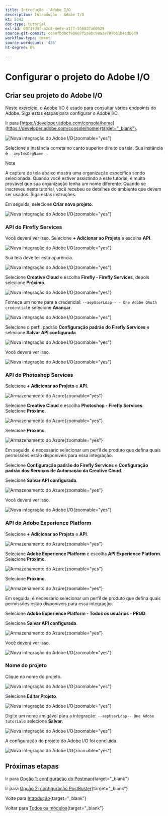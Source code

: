 ```yaml
---
title: Introdução - Adobe I/O
description: Introdução - Adobe I/O
kt: 5342
doc-type: tutorial
exl-id: 00f17d4f-a2c8-4e8e-a1ff-556037a60629
source-git-commit: cc8efbdbcf90607f5a9bc98a2e787b61b4cd66d9
workflow-type: tm+mt
source-wordcount: '435'
ht-degree: 0%

---
```


# Configurar o projeto do Adobe I/O

## Criar seu projeto do Adobe I/O

Neste exercício, o Adobe I/O é usado para consultar vários endpoints do Adobe. Siga estas etapas para configurar o Adobe I/O.

Ir para [https://developer.adobe.com/console/home](https://developer.adobe.com/console/home){target="_blank"}.

![Nova integração do Adobe I/O](./images/iohome.png){zoomable="yes"}

Selecione a instância correta no canto superior direito da tela. Sua instância é `--aepImsOrgName--`.

>[!NOTE]
>
> A captura de tela abaixo mostra uma organização específica sendo selecionada. Quando você estiver assistindo a este tutorial, é muito provável que sua organização tenha um nome diferente. Quando se inscreveu neste tutorial, você recebeu os detalhes do ambiente que devem ser usados. Siga estas instruções.

Em seguida, selecione **Criar novo projeto**.

![Nova integração do Adobe I/O](./images/iocomp.png){zoomable="yes"}

### API do Firefly Services

Você deverá ver isso. Selecione **+ Adicionar ao Projeto** e escolha **API**.

![Nova integração do Adobe I/O](./images/adobe_io_access_api.png){zoomable="yes"}

Sua tela deve ter esta aparência.

![Nova integração do Adobe I/O](./images/api1.png){zoomable="yes"}

Selecione **Creative Cloud** e escolha **Firefly - Firefly Services**, depois selecione **Próximo**.

![Nova integração do Adobe I/O](./images/api3.png){zoomable="yes"}

Forneça um nome para a credencial: `--aepUserLdap-- - One Adobe OAuth credential`e selecione **Avançar**.

![Nova integração do Adobe I/O](./images/api4.png){zoomable="yes"}

Selecione o perfil padrão **Configuração padrão do Firefly Services** e selecione **Salvar API configurada**.

![Nova integração do Adobe I/O](./images/api9.png){zoomable="yes"}

Você deverá ver isso.

![Nova integração do Adobe I/O](./images/api10.png){zoomable="yes"}

### API do Photoshop Services

Selecione **+ Adicionar ao Projeto** e **API**.

![Armazenamento do Azure](./images/ps2.png){zoomable="yes"}

Selecione **Creative Cloud** e escolha **Photoshop - Firefly Services**. Selecione **Próximo**.

![Armazenamento do Azure](./images/ps3.png){zoomable="yes"}

Selecione **Próximo**.

![Armazenamento do Azure](./images/ps4.png){zoomable="yes"}

Em seguida, é necessário selecionar um perfil de produto que defina quais permissões estão disponíveis para essa integração.

Selecione **Configuração padrão do Firefly Services** e **Configuração padrão dos Serviços de Automação da Creative Cloud**.

Selecione **Salvar API configurada**.

![Armazenamento do Azure](./images/ps5.png){zoomable="yes"}

Você deverá ver isso.

![Nova integração do Adobe I/O](./images/ps7.png){zoomable="yes"}

### API do Adobe Experience Platform

Selecione **+ Adicionar ao Projeto** e **API**.

![Armazenamento do Azure](./images/aep1.png){zoomable="yes"}

Selecione **Adobe Experience Platform** e escolha **API Experience Platform**. Selecione **Próximo**.

![Armazenamento do Azure](./images/aep2.png){zoomable="yes"}

Selecione **Próximo**.

![Armazenamento do Azure](./images/aep3.png){zoomable="yes"}

Em seguida, é necessário selecionar um perfil de produto que defina quais permissões estão disponíveis para essa integração.

Selecione **Adobe Experience Platform - Todos os usuários - PROD**.

Selecione **Salvar API configurada**.

![Armazenamento do Azure](./images/aep4.png){zoomable="yes"}

Você deverá ver isso.

![Nova integração do Adobe I/O](./images/aep5.png){zoomable="yes"}

### Nome do projeto

Clique no nome do projeto.

![Nova integração do Adobe I/O](./images/api13.png){zoomable="yes"}

Selecione **Editar Projeto**.

![Nova integração do Adobe I/O](./images/api14.png){zoomable="yes"}

Digite um nome amigável para a integração: `--aepUserLdap-- One Adobe tutorial`e selecione **Salvar**.

![Nova integração do Adobe I/O](./images/api15.png){zoomable="yes"}

A configuração do projeto do Adobe I/O foi concluída.

![Nova integração do Adobe I/O](./images/api16.png){zoomable="yes"}

## Próximas etapas

Ir para [Opção 1: configuração do Postman](./ex7.md){target="_blank"}

Ir para [Opção 2: configuração PostBuster](./ex8.md){target="_blank"}

Volte para [Introdução](./getting-started.md){target="_blank"}

Voltar para [Todos os módulos](./../../../overview.md){target="_blank"}
